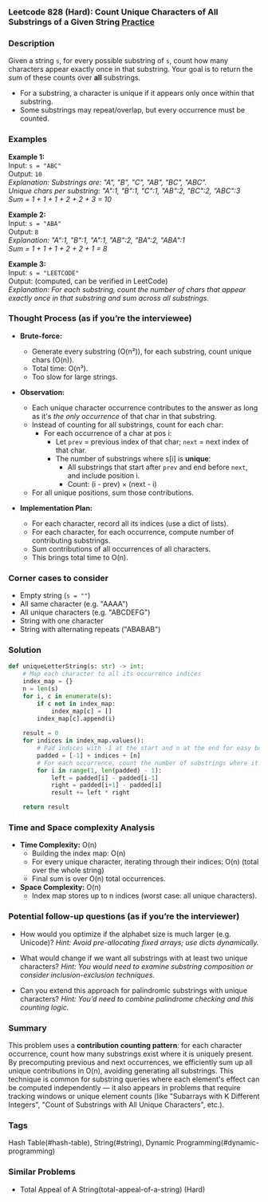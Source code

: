 ### Leetcode 828 (Hard): Count Unique Characters of All Substrings of a Given String [Practice](https://leetcode.com/problems/count-unique-characters-of-all-substrings-of-a-given-string)

### Description  
Given a string `s`, for every possible substring of `s`, count how many characters appear exactly once in that substring. Your goal is to return the sum of these counts over **all** substrings.  
- For a substring, a character is unique if it appears only once within that substring.
- Some substrings may repeat/overlap, but every occurrence must be counted.

### Examples  

**Example 1:**  
Input: `s = "ABC"`  
Output: `10`  
*Explanation: Substrings are: "A", "B", "C", "AB", "BC", "ABC".  
Unique chars per substring: "A":1, "B":1, "C":1, "AB":2, "BC":2, "ABC":3  
Sum = 1 + 1 + 1 + 2 + 2 + 3 = 10*

**Example 2:**  
Input: `s = "ABA"`  
Output: `8`  
*Explanation: "A":1, "B":1, "A":1, "AB":2, "BA":2, "ABA":1  
Sum = 1 + 1 + 1 + 2 + 2 + 1 = 8*

**Example 3:**  
Input: `s = "LEETCODE"`  
Output: (computed, can be verified in LeetCode)  
*Explanation: For each substring, count the number of chars that appear exactly once in that substring and sum across all substrings.*

### Thought Process (as if you’re the interviewee)  

- **Brute-force:**  
  - Generate every substring (O(n²)), for each substring, count unique chars (O(n)).  
  - Total time: O(n³).  
  - Too slow for large strings.

- **Observation:**  
  - Each unique character occurrence contributes to the answer as long as it's *the only occurrence* of that char in that substring.
  - Instead of counting for all substrings, count for each char:  
    - For each occurrence of a char at pos i:
      - Let `prev` = previous index of that char; `next` = next index of that char.
      - The number of substrings where s[i] is **unique**:
        - All substrings that start after `prev` and end before `next`, and include position i.
        - Count: (i - prev) × (next - i)
  - For all unique positions, sum those contributions.

- **Implementation Plan:**  
  - For each character, record all its indices (use a dict of lists).
  - For each character, for each occurrence, compute number of contributing substrings.
  - Sum contributions of all occurrences of all characters.
  - This brings total time to O(n).

### Corner cases to consider  
- Empty string (`s = ""`)
- All same character (e.g. "AAAA")
- All unique characters (e.g. "ABCDEFG")
- String with one character
- String with alternating repeats ("ABABAB")

### Solution

```python
def uniqueLetterString(s: str) -> int:
    # Map each character to all its occurrence indices
    index_map = {}
    n = len(s)
    for i, c in enumerate(s):
        if c not in index_map:
            index_map[c] = []
        index_map[c].append(i)
    
    result = 0
    for indices in index_map.values():
        # Pad indices with -1 at the start and n at the end for easy boundary calculation
        padded = [-1] + indices + [n]
        # For each occurrence, count the number of substrings where it is unique
        for i in range(1, len(padded) - 1):
            left = padded[i] - padded[i-1]
            right = padded[i+1] - padded[i]
            result += left * right

    return result
```

### Time and Space complexity Analysis  

- **Time Complexity:** O(n)
  - Building the index map: O(n)
  - For every unique character, iterating through their indices: O(n) (total over the whole string)
  - Final sum is over O(n) total occurrences.
- **Space Complexity:** O(n)
  - Index map stores up to n indices (worst case: all unique characters).

### Potential follow-up questions (as if you’re the interviewer)  

- How would you optimize if the alphabet size is much larger (e.g. Unicode)?
  *Hint: Avoid pre-allocating fixed arrays; use dicts dynamically.*

- What would change if we want all substrings with at least two unique characters?
  *Hint: You would need to examine substring composition or consider inclusion-exclusion techniques.*

- Can you extend this approach for palindromic substrings with unique characters?
  *Hint: You’d need to combine palindrome checking and this counting logic.*

### Summary
This problem uses a **contribution counting pattern**: for each character occurrence, count how many substrings exist where it is uniquely present. By precomputing previous and next occurrences, we efficiently sum up all unique contributions in O(n), avoiding generating all substrings. This technique is common for substring queries where each element's effect can be computed independently — it also appears in problems that require tracking windows or unique element counts (like "Subarrays with K Different Integers", "Count of Substrings with All Unique Characters", etc.).

### Tags
Hash Table(#hash-table), String(#string), Dynamic Programming(#dynamic-programming)

### Similar Problems
- Total Appeal of A String(total-appeal-of-a-string) (Hard)
